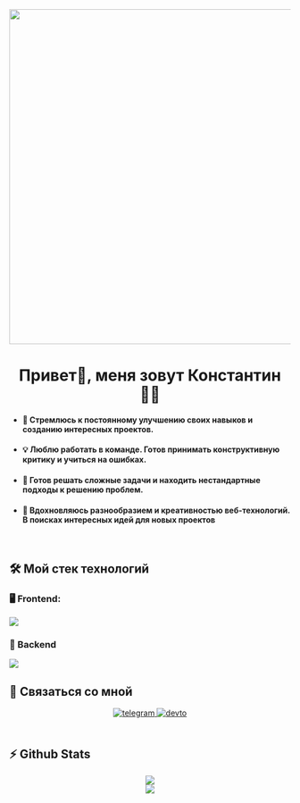<div align="center">
<img src="https://i.pinimg.com/originals/8b/35/fe/8b35fef55fba1a201c9c7a11d3ec3d64.gif" align="center" height="" width="600" />
</div>  

# <div align="center">Привет👋, меня зовут Константин 👨‍💻 </div>


- #### 🌱   Стремлюсь к постоянному улучшению своих навыков и созданию интересных проектов.


- #### 💡 Люблю работать в команде. Готов принимать конструктивную критику и учиться на ошибках.


- #### 🧩 Готов решать сложные задачи и находить нестандартные подходы к решению проблем.


- #### 🚀 Вдохновляюсь разнообразием и креативностью веб-технологий. В поисках интересных идей для новых проектов


<br/>  


## 🛠️ Мой стек технологий




### 🖥️ Frontend:
<img src="https://skillicons.dev/icons?i=html,css,scss,javascript,typescript,react,redux&perline=7" />



### 🔧 Backend
<img src="https://skillicons.dev/icons?i=nodejs,express,postgres,mongo&perline=7" />



<br/>  


## 📡 Связаться со мной
<div align="center">

<a href="https://t.me/phillharmonia" target="_blank">
<img src=https://img.shields.io/badge/telegram-%2300acee.svg?&style=for-the-badge&logo=telegram&logoColor=white alt=telegram style="margin-bottom: 5px;" />
</a>
<a href="mailto:phillharmonia@gmail.com" target="_blank">
<img src=https://img.shields.io/badge/GMAIL-%2308090A.svg?&style=for-the-badge&logo=gmail&logoColor=white alt=devto style="margin-bottom: 5px;" />
</a>

</div>  


<br/>  


## ⚡ Github Stats
<div align="center"><img src="https://github-readme-stats.vercel.app/api/top-langs/?username=phillharmonia&theme=dark&layout=compact&hide_border=true&bg_color=00000000"></div>  
<div align="center"><img src="https://github-readme-stats.vercel.app/api?username=phillharmonia&count_private=true&show_icons=true&theme=dark&hide_border=true&bg_color=00000000" /></div>
<br/>  
